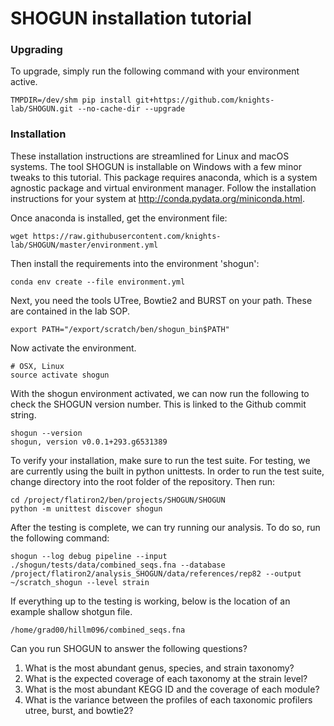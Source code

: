 SHOGUN installation tutorial
=======

### Upgrading

To upgrade, simply run the following command with your environment active.
```
TMPDIR=/dev/shm pip install git+https://github.com/knights-lab/SHOGUN.git --no-cache-dir --upgrade
```

### Installation
These installation instructions are streamlined for Linux and macOS systems. The tool SHOGUN is installable on Windows with a few minor tweaks to this tutorial. This package requires anaconda, which is a system agnostic package and virtual environment manager. Follow the installation instructions for your system at <http://conda.pydata.org/miniconda.html>.

Once anaconda is installed, get the environment file:

```
wget https://raw.githubusercontent.com/knights-lab/SHOGUN/master/environment.yml
```

Then install the requirements into the environment 'shogun':
```
conda env create --file environment.yml
```

Next, you need the tools UTree, Bowtie2 and BURST on your path. These are contained in the lab SOP.

```
export PATH="/export/scratch/ben/shogun_bin$PATH"
```

Now activate the environment.

```
# OSX, Linux
source activate shogun
```

With the shogun environment activated, we can now run the following to check the SHOGUN version number. This is linked to the Github commit string.

```
shogun --version
shogun, version v0.0.1+293.g6531389
```

To verify your installation, make sure to run the test suite. For testing, we are currently using the built in python unittests. In order to run the test suite, change directory into the root folder of the repository. Then run:

```
cd /project/flatiron2/ben/projects/SHOGUN/SHOGUN
python -m unittest discover shogun
```

After the testing is complete, we can try running our analysis. To do so, run the following command:

```
shogun --log debug pipeline --input ./shogun/tests/data/combined_seqs.fna --database /project/flatiron2/analysis_SHOGUN/data/references/rep82 --output ~/scratch_shogun --level strain
```

If everything up to the testing is working, below is the location of an example shallow shotgun file.
```
/home/grad00/hillm096/combined_seqs.fna
```

Can you run SHOGUN to answer the following questions?
1. What is the most abundant genus, species, and strain taxonomy?
2. What is the expected coverage of each taxonomy at the strain level?
3. What is the most abundant KEGG ID and the coverage of each module?
4. What is the variance between the profiles of each taxonomic profilers utree, burst, and bowtie2?
